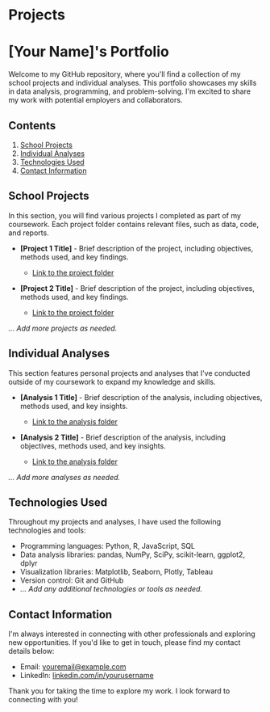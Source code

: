 # Projects

# [Your Name]'s Portfolio

Welcome to my GitHub repository, where you'll find a collection of my school projects and individual analyses. This portfolio showcases my skills in data analysis, programming, and problem-solving. I'm excited to share my work with potential employers and collaborators.

## Contents

1. [School Projects](#school-projects)
2. [Individual Analyses](#individual-analyses)
3. [Technologies Used](#technologies-used)
4. [Contact Information](#contact-information)

## School Projects

In this section, you will find various projects I completed as part of my coursework. Each project folder contains relevant files, such as data, code, and reports.

- **[Project 1 Title]** - Brief description of the project, including objectives, methods used, and key findings.
  - [Link to the project folder](./path/to/project/folder)

- **[Project 2 Title]** - Brief description of the project, including objectives, methods used, and key findings.
  - [Link to the project folder](./path/to/project/folder)

_... Add more projects as needed._

## Individual Analyses

This section features personal projects and analyses that I've conducted outside of my coursework to expand my knowledge and skills.

- **[Analysis 1 Title]** - Brief description of the analysis, including objectives, methods used, and key insights.
  - [Link to the analysis folder](./path/to/analysis/folder)

- **[Analysis 2 Title]** - Brief description of the analysis, including objectives, methods used, and key insights.
  - [Link to the analysis folder](./path/to/analysis/folder)

_... Add more analyses as needed._

## Technologies Used

Throughout my projects and analyses, I have used the following technologies and tools:

- Programming languages: Python, R, JavaScript, SQL
- Data analysis libraries: pandas, NumPy, SciPy, scikit-learn, ggplot2, dplyr
- Visualization libraries: Matplotlib, Seaborn, Plotly, Tableau
- Version control: Git and GitHub
- _... Add any additional technologies or tools as needed._

## Contact Information

I'm always interested in connecting with other professionals and exploring new opportunities. If you'd like to get in touch, please find my contact details below:

- Email: [youremail@example.com](mailto:youremail@example.com)
- LinkedIn: [linkedin.com/in/yourusername](https://www.linkedin.com/in/yourusername)

Thank you for taking the time to explore my work. I look forward to connecting with you!
